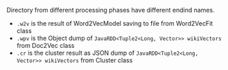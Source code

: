 Directory from different processing phases have different endind names.

- `.w2v` is the result of Word2VecModel saving to file from Word2VecFit class
- `.wpv` is the Object dump of `JavaRDD<Tuple2<Long, Vector>> wikiVectors` from Doc2Vec class
- `.cr` is the cluster result as JSON dump of `JavaRDD<Tuple2<Long, Vector>> wikiVectors` from Cluster class
